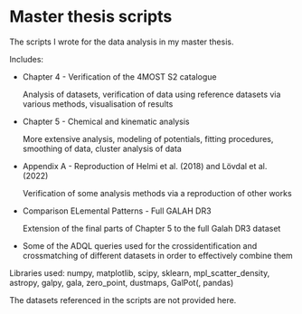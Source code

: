 # Master thesis scripts
The scripts I wrote for the data analysis in my master thesis.

Includes:
- Chapter 4 - Verification of the 4MOST S2 catalogue
  
  Analysis of datasets, verification of data using reference datasets via various methods, visualisation of results
  
- Chapter 5 - Chemical and kinematic analysis
  
  More extensive analysis, modeling of potentials, fitting procedures, smoothing of data, cluster analysis of data
  
- Appendix A - Reproduction of Helmi et al. (2018) and Lövdal et al. (2022)
  
  Verification of some analysis methods via a reproduction of other works
  
- Comparison ELemental Patterns - Full GALAH DR3
  
  Extension of the final parts of Chapter 5 to the full Galah DR3 dataset
  
- Some of the ADQL queries used for the crossidentification and crossmatching of different datasets in order to effectively combine them

Libraries used: numpy, matplotlib, scipy, sklearn, mpl_scatter_density, astropy, galpy, gala, zero_point, dustmaps, GalPot(, pandas)

The datasets referenced in the scripts are not provided here.
